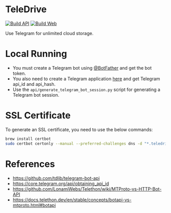 # TeleDrive

[![Build API](https://github.com/RashadAnsari/TeleDrive/actions/workflows/build-api.yml/badge.svg?branch=master)](https://github.com/RashadAnsari/TeleDrive/actions/workflows/build-api.yml)
[![Build Web](https://github.com/RashadAnsari/TeleDrive/actions/workflows/build-web.yml/badge.svg?branch=master)](https://github.com/RashadAnsari/TeleDrive/actions/workflows/build-web.yml)

Use Telegram for unlimited cloud storage.

# Local Running

* You must create a Telegram bot using [@BotFather](https://t.me/BotFather) and get the bot token.
* You also need to create a Telegram application [here](https://my.telegram.org/) and get Telegram api_id and api_hash.
* Use the `api/generate_telegram_bot_session.py` script for generating a Telegram bot session.

# SSL Certificate

To generate an SSL certificate, you need to use the below commands:

``` bash
brew install certbot
sudo certbot certonly --manual --preferred-challenges dns -d "*.teledrive.io"
```

# References

* https://github.com/tdlib/telegram-bot-api
* https://core.telegram.org/api/obtaining_api_id
* https://github.com/LonamiWebs/Telethon/wiki/MTProto-vs-HTTP-Bot-API
* https://docs.telethon.dev/en/stable/concepts/botapi-vs-mtproto.html#botapi
